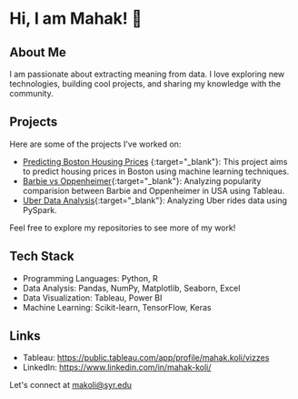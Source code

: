# Hi, I am Mahak! 👋

## About Me

I am passionate about extracting meaning from data. I love exploring new technologies, building cool projects, and sharing my knowledge with the community.

## Projects

Here are some of the projects I've worked on:

- [Predicting Boston Housing Prices](https://github.com/makoli20/boston_housing) {:target="_blank"}: This project aims to predict housing prices in Boston using machine learning techniques.
- [Barbie vs Oppenheimer](https://public.tableau.com/app/profile/mahak.koli/viz/Barbenheimer_16905847227970/Dashboard2){:target="_blank"}: Analyzing popularity comparision between Barbie and Oppenheimer in USA using Tableau.
- [Uber Data Analysis](https://github.com/makoli20/pyspark_){:target="_blank"}: Analyzing Uber rides data using PySpark.

Feel free to explore my repositories to see more of my work!

## Tech Stack

- Programming Languages: Python, R
- Data Analysis: Pandas, NumPy, Matplotlib, Seaborn, Excel
- Data Visualization: Tableau, Power BI
- Machine Learning: Scikit-learn, TensorFlow, Keras

## Links

- Tableau: https://public.tableau.com/app/profile/mahak.koli/vizzes
- LinkedIn: https://www.linkedin.com/in/mahak-koli/


Let's connect at makoli@syr.edu


